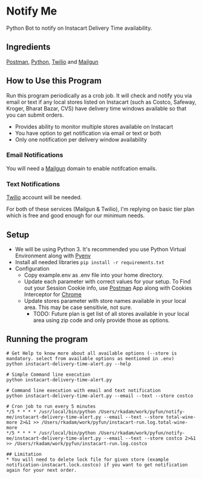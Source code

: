 # Notify Me
Python Bot to notify on Instacart Delivery Time availability.
## Ingredients
[Postman](https://postman.com), [Python](https://python.org), [Twilio](https://twilio.com) and [Mailgun](https://mailgun.com)

## How to Use this Program
Run this program periodically as a crob job. It will check and notify you via email or text if any local stores listed on Instacart (such as Costco, Safeway, Kroger, Bharat Bazar, CVS) have delivery time windows available so that you can submit orders.

- Provides ability to monitor multiple stores available on Instacart
- You have option to get notification via email or text or both
- Only one notification per delivery window availability

### Email Notifications
You will need a [Mailgun](https://www.mailgun.com/) domain to enable notifcation emails.
### Text Notifications
[Twilio](https://www.twilio.com/) account will be needed. 

For both of these services (Mailgun & Twilio), I'm replying on basic tier plan which is free and good enough for our minimum needs.

## Setup
- We will be using Python 3. It's recommended you use Python Virtual Environment along with [Pyenv](https://realpython.com/intro-to-pyenv/)
- Install all needed libraries `pip install -r requirements.txt`
- Configuration
  - Copy example.env as .env file into your home directory.
  - Update each parameter with correct values for your setup. To Find out your Session Cookie info, use [Postman](https://www.postman.com/) App along with Cookies Interceptor for [Chrome](https://support.getpostman.com/hc/en-us/articles/203779012-How-do-I-access-Chrome-s-cookies-in-Postman-s-Chrome-App-)
  - Update stores parameter with store names available in your local area. This may be case sensitivie, not sure. 
    - TODO: Future plan is get list of all stores available in your local area using zip code and only provide those as options.

## Running the program
```
# Get Help to know more about all available options (--store is mandatory. select from available options as mentioned in .env)
python instacart-delivery-time-alert.py --help

# Simple Command line execution
python instacart-delivery-time-alert.py

# Command line execution with email and text notification
python instacart-delivery-time-alert.py --email --text --store costco

# Cron job to run every 5 minutes
*/5 * * * * /usr/local/bin/python /Users/rkadam/work/pyfun/notify-me/instacart-delivery-time-alert.py --email --text --store total-wine-more 2>&1 >> /Users/rkadam/work/pyfun/instacart-run.log.total-wine-more
*/5 * * * * /usr/local/bin/python /Users/rkadam/work/pyfun/notify-me/instacart-delivery-time-alert.py --email --text --store costco 2>&1 >> /Users/rkadam/work/pyfun/instacart-run.log.costco

## Limitation
* You will need to delete lock file for given store (example notification-instacart.lock.costco) if you want to get notification again for your next order.

```
